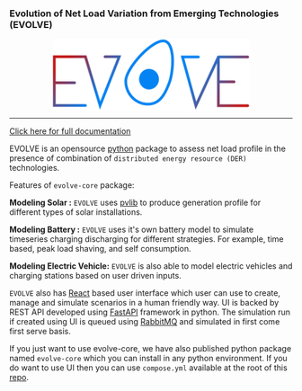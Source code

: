 ### Evolution of Net Load Variation from Emerging Technologies (EVOLVE)

<p align="center">
<img src="evolve-docs/docs/images/evolve_logo.svg" width="350" style="display:flex;justify-content:center;">
</p>

---

[Click here for full documentation](https://nrel.github.io/EVOLVE/)


EVOLVE is an opensource [python](https://www.python.org/) package to assess net load profile in the presence of combination of `distributed energy resource (DER)` technologies. 

Features of `evolve-core` package:

**Modeling Solar :** `EVOLVE` uses [pvlib](https://pvlib-python.readthedocs.io/en/stable/) to produce generation profile for different types of solar installations. 

**Modeling Battery :** `EVOLVE` uses it's own battery model to simulate timeseries charging discharging for different strategies. For example, time based, peak load shaving, and self consumption.

**Modeling Electric Vehicle:** `EVOLVE` is also able to model electric vehicles and charging stations based on user driven inputs. 

`EVOLVE` also has [React](https://react.dev/) based user interface which user can use to create, manage and simulate scenarios in a human friendly way. UI is backed by REST API developed using [FastAPI](https://fastapi.tiangolo.com/) framework in python. The simulation run if created using UI is queued using [RabbitMQ](https://rabbitmq.com/) and simulated in first come first serve basis. 

If you just want to use evolve-core, we have also published python package named `evolve-core` which you can install in any python environment. If you do want to use UI then you can use `compose.yml` available at the root of this [repo](https://github.com/nrel/evolve).
